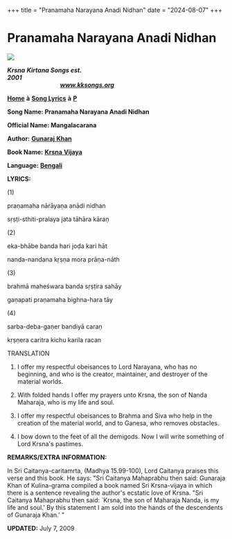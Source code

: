 +++
title = "Pranamaha Narayana Anadi Nidhan"
date = "2024-08-07"
+++

# Pranamaha Narayana Anadi Nidhan
**[![](http://kksongs.org/image_files/image002.jpg)](http://kksongs.org/)**

**_Krsna_** **_Kirtana Songs est. 2001_**                                                                                                                                                      **_www.kksongs.org_**

**[Home](http://kksongs.org/)** **à** **[Song Lyrics](http://kksongs.org/lyrics.html)** **à** **[P](http://kksongs.org/songs/song_p.html)**

**Song Name: Pranamaha Narayana Anadi Nidhan**

**Official Name: Mangalacarana**

**Author:** [**Gunaraj** **Khan**](http://kksongs.org/authors/list/gunaraj.html)

**Book Name:** [**Krsna** **Vijaya**](http://kksongs.org/authors/krsnavijaya.html)

**Language:** [**Bengali**](http://kksongs.org/language/list/bengali.html)

**LYRICS:**

(1)

praṇamaha nārāyaṇa anādi nidhan

sṛṣṭi-sthiti-pralaya jata tāhāra kāraṇ

(2)

eka-bhābe banda hari joḍa kari hāt

nanda-nandana kṛṣṇa mora prāṇa-nāth

(3)

brahmā maheśwara banda sṛṣṭira sahāy

gaṇapati praṇamaha bighna-hara tāy

(4)

sarba-deba-gaṇer bandiyā caraṇ

kṛṣṇera caritra kichu karila racan

TRANSLATION

1) I offer my respectful obeisances to Lord Narayana, who has no beginning, and who is the creator, maintainer, and destroyer of the material worlds.

2) With folded hands I offer my prayers unto Krsna, the son of Nanda Maharaja, who is my life and soul.

3) I offer my respectful obeisances to Brahma and Siva who help in the creation of the material world, and to Ganesa, who removes obstacles.

4) I bow down to the feet of all the demigods. Now I will write something of Lord Krsna's pastimes.

**REMARKS/EXTRA INFORMATION:**

In Sri Caitanya-caritamrta, (Madhya 15.99-100), Lord Caitanya praises this verse and this book. He says: "Sri Caitanya Mahaprabhu then said: Gunaraja Khan of Kulina-grama compiled a book named Sri Krsna-vijaya in which there is a sentence revealing the author's ecstatic love of Krsna. "Sri Caitanya Mahaprabhu then said: \`Krsna, the son of Maharaja Nanda, is my life and soul.' By this statement I am sold into the hands of the descendents of Gunaraja Khan.' "

**UPDATED:** July 7, 2009
